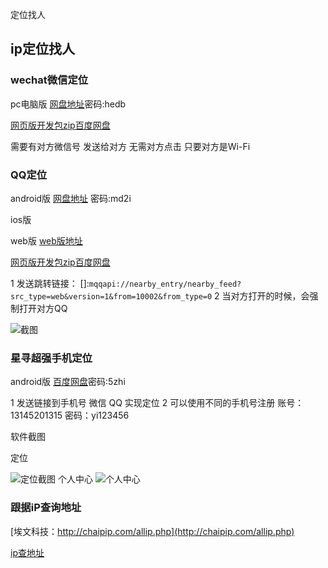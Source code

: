 定位找人
## ip定位找人

### wechat微信定位
pc电脑版 [网盘地址](https://pan.baidu.com/s/1uteD2h07beFD6EFebgUv9Q)密码:hedb

[网页版开发包zip百度网盘]()

需要有对方微信号 发送给对方 无需对方点击 只要对方是Wi-Fi

### QQ定位 
android版 [网盘地址](https://pan.baidu.com/s/1EvIcyZ5BP_2Ef2zMJn3ZJA) 密码:md2i

ios版 []()

web版 [web版地址]()

[网页版开发包zip百度网盘]() 

1 发送跳转链接：
[]:`mqqapi://nearby_entry/nearby_feed?src_type=web&version=1&from=10002&from_type=0`
2 当对方打开的时候，会强制打开对方QQ

![截图](https://ws3.sinaimg.cn/large/006tNbRwly1fx1x7nm997j30u01hc40m.jpg)

### 星寻超强手机定位
android版 [百度网盘](https://pan.baidu.com/s/125FPSz82I-Wn_o9u3E0WBQ)密码:5zhi

1 发送链接到手机号 微信 QQ 实现定位 
2 可以使用不同的手机号注册 
账号：13145201315 
密码：yi123456

软件截图

定位

![定位截图](https://ws2.sinaimg.cn/large/006tNbRwly1fx1ww0v0wmj30u01hc43e.jpg)
个人中心
![个人中心](https://ws3.sinaimg.cn/large/006tNbRwly1fx1wx0wbvqj30u01hcwg9.jpg)

### 跟据iP查询地址

[埃文科技：http://chaipip.com/allip.php](http://chaipip.com/allip.php)

[ip查地址](http://188.131.133.33/ipchadizhi/index.php)

[密码]: 971113


